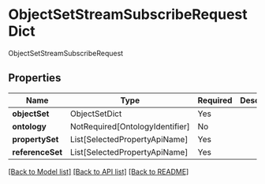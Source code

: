 # ObjectSetStreamSubscribeRequestDict

ObjectSetStreamSubscribeRequest

## Properties
| Name | Type | Required | Description |
| ------------ | ------------- | ------------- | ------------- |
**objectSet** | ObjectSetDict | Yes |  |
**ontology** | NotRequired[OntologyIdentifier] | No |  |
**propertySet** | List[SelectedPropertyApiName] | Yes |  |
**referenceSet** | List[SelectedPropertyApiName] | Yes |  |


[[Back to Model list]](../../README.md#documentation-for-models) [[Back to API list]](../../README.md#documentation-for-api-endpoints) [[Back to README]](../../README.md)
